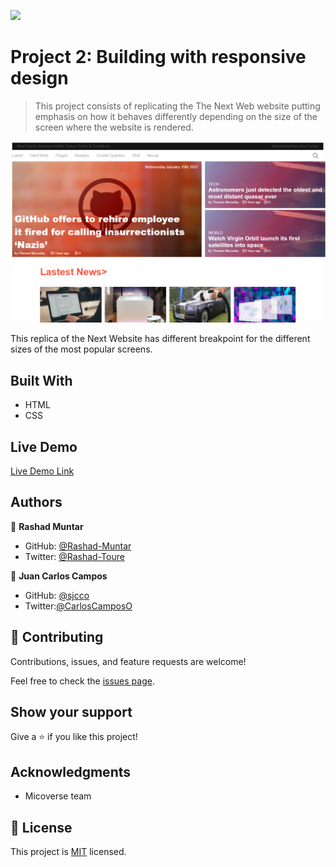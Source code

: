 ![](https://img.shields.io/badge/Microverse-blueviolet)

# Project 2: Building with responsive design

> This project consists of replicating the The Next Web website putting emphasis on how it behaves differently depending on the size of the screen where the website is rendered.

![screenshot](./assets/images/app_screenshot.png)

This replica of the Next Website has different breakpoint for the different sizes of the most popular screens.

## Built With

- HTML
- CSS

## Live Demo

[Live Demo Link](https://rashad-muntar.github.io/the-new-web/)


## Authors

👤 **Rashad Muntar**

- GitHub: [@Rashad-Muntar](https://github.com/Rashad-Muntar)
- Twitter: [@Rashad-Toure](https://twitter.com/twitterhandle)

👤 **Juan Carlos Campos**

- GitHub: [@sjcco](https://github.com/sjcco)
- Twitter:[@CarlosCamposO](https://twitter.com/CarlosCamposO)

## 🤝 Contributing

Contributions, issues, and feature requests are welcome!

Feel free to check the [issues page](issues/).

## Show your support

Give a ⭐️ if you like this project!

## Acknowledgments

- Micoverse team

## 📝 License

This project is [MIT](lic.url) licensed.
